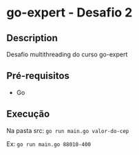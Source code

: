 # go-expert - Desafio 2
## Description
Desafio multithreading do curso go-expert

## Pré-requisitos
- Go

## Execução
Na pasta src: `go run main.go valor-do-cep`

Ex: `go run main.go 88010-400`
